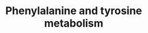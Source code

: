 ---
annotations:
- id: PW:0000052
  parent: classic metabolic pathway
  type: Pathway Ontology
  value: tyrosine metabolic pathway
- id: PW:0000053
  parent: classic metabolic pathway
  type: Pathway Ontology
  value: phenylalanine metabolic pathway
authors:
- ReactomeTeam
- DeSl
description: The hydroxylation of phenylalanine, an essential amino acid, to form
  tyrosine is a major source of the latter amino acid in the body under normal conditions
  and is also the first step in phenylalanine catabolism. To continue the catabolic
  process, tyrosine is transaminated to 3-(4-hydroxyphenyl)pyruvate which is broken
  down to fumarate and acetoacetate (Blau et al. 2001; Mitchell et al. 2001).  View
  original pathway at [http://www.reactome.org/PathwayBrowser/#DIAGRAM=8963691 Reactome].
last-edited: 2021-01-25
organisms:
- Homo sapiens
redirect_from:
- /index.php/Pathway:WP4981
- /instance/WP4981
revision: null
schema-jsonld:
- '@context': https://schema.org/
  '@id': https://wikipathways.github.io/pathways/WP4981.html
  '@type': Dataset
  creator:
    '@type': Organization
    name: WikiPathways
  description: The hydroxylation of phenylalanine, an essential amino acid, to form
    tyrosine is a major source of the latter amino acid in the body under normal conditions
    and is also the first step in phenylalanine catabolism. To continue the catabolic
    process, tyrosine is transaminated to 3-(4-hydroxyphenyl)pyruvate which is broken
    down to fumarate and acetoacetate (Blau et al. 2001; Mitchell et al. 2001).  View
    original pathway at [http://www.reactome.org/PathwayBrowser/#DIAGRAM=8963691 Reactome].
  keywords:
  - 2OG
  - 3IN-PYRA
  - 4FAA
  - 4MAA
  - 4aOH-BH4
  - ACA
  - ASRGL1 heterodimer
  - 'ASRGL1(1-167) '
  - 'ASRGL1(168-308) '
  - 'AscH- '
  - BH4
  - CO2
  - 'FAD '
  - 'FAH '
  - FAH dimer
  - FUMA
  - 'Fe2+ '
  - 'GSH '
  - 'GSTZ1 '
  - GSTZ1 dimer
  - H+
  - H2O
  - H2O2
  - 'HGD '
  - HGD hexamer
  - HGTA
  - 'HPD '
  - HPD:AscH-:Fe2+ dimer
  - HPPYRA
  - 'IL4I1 '
  - IL4I1:FAD
  - L-Ala
  - L-Asp
  - L-Glu
  - L-Phe
  - L-Tyr
  - MeOH
  - NAD+
  - NADH
  - NH3
  - O2
  - 'PAH '
  - PAH:Fe2+ tetramer
  - 'PCBD1 '
  - PCBD1 tetramer
  - 'PXLP-K247-KYAT1 '
  - 'PXLP-K280-TAT '
  - PXLP-KYAT1 dimer
  - PYR
  - 'QDPR '
  - QDPR dimer
  - TAT dimer
  - aspartame
  - kPPV
  - qDHB
  license: CC0
  name: Phenylalanine and tyrosine metabolism
seo: CreativeWork
title: Phenylalanine and tyrosine metabolism
wpid: WP4981
---